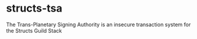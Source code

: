 # structs-tsa
The Trans-Planetary Signing Authority is an insecure transaction system for the Structs Guild Stack
